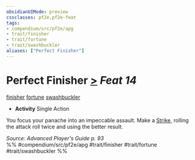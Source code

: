 ```yaml
---
obsidianUIMode: preview
cssclasses: pf2e,pf2e-feat
tags:
- compendium/src/pf2e/apg
- trait/finisher
- trait/fortune
- trait/swashbuckler
aliases: ["Perfect Finisher"]
---
```

# Perfect Finisher  [>](rules/core-rulebook/chapter-9-playing-the-game.md#Actions "Single Action") *Feat 14*  
[finisher](rules/traits/finisher-apg.md "Finisher Combat Trait")  [fortune](rules/traits/fortune.md "Fortune Effect Trait")  [swashbuckler](rules/traits/swashbuckler-apg.md "Swashbuckler Class Trait")  

- **Activity** Single Action

You focus your panache into an impeccable assault. Make a [Strike](rules/actions/strike.md), rolling the attack roll twice and using the better result.

*Source: Advanced Player's Guide p. 93*  
%% #compendium/src/pf2e/apg #trait/finisher #trait/fortune #trait/swashbuckler %%